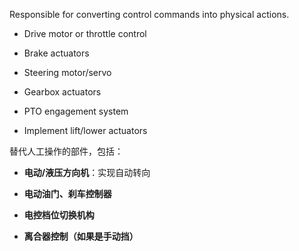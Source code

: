 Responsible for converting control commands into physical actions.

- Drive motor or throttle control
    
- Brake actuators
    
- Steering motor/servo
    
- Gearbox actuators
    
- PTO engagement system
    
- Implement lift/lower actuators



替代人工操作的部件，包括：

- **电动/液压方向机**：实现自动转向
    
- **电动油门、刹车控制器**
    
- **电控档位切换机构**
    
- **离合器控制（如果是手动挡）**
    


